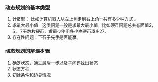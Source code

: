 ### 动态规划的基本类型
1. 计数型： 比如计算机器人从左上角走到右上角一共有多少种方式 。
2. 求最大最小值：这类问题一般是求最大最小值，比如硬币问题总共有面值2，5， 7无数枚硬币，求最少使用多少枚硬币凑出27。
3. 存在性问题：下石子先手是否能赢。
### 动态规划的解题步骤
1.  确定状态，通过最后一步以及子问题找出状态
2.  状态方程 
3. 初始条件和边界情况


<!--stackedit_data:
eyJoaXN0b3J5IjpbLTE1NTM5MjA0ODEsLTI0Nzg1MTE5MCwtMT
EzOTQ3ODQ5MywxNjk4MDI0OTAzLC05MzIyODI0NzgsLTE2Nzk2
NzkyODFdfQ==
-->